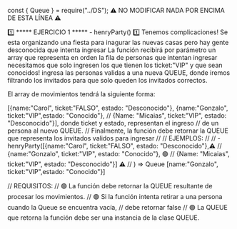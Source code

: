 const { Queue } = require("../DS");
⚠️ NO MODIFICAR NADA POR ENCIMA DE ESTA LÍNEA ⚠️

 1️⃣ ***** EJERCICIO 1 ***** - henryParty() 1️⃣
Tenemos complicaciones! 
 Se esta organizando una fiesta para inagurar las nuevas casas pero hay gente desconocida que intenta ingresar
 La función recibirá por parámetro un array que representa en orden la fila de personas que intentan ingresar
 necesitamos que solo ingresen los que tienen los ticket:"VIP" y que sean conocidos!
 ingresa las personas validas a una nueva QUEUE, donde iremos filtrando los invitados para que solo queden los invitados correctos.

 El array de movimientos tendrá la siguiente forma:

[{name:"Carol", ticket:"FALSO", estado: "Desconocido"},
 {name:"Gonzalo", ticket:"VIP",estado: "Conocido"},
// {Name: "Micaias", ticket:"VIP", estado: "Desconocido"}], donde ticket y estado, representan el ingreso 
// de un persona al nuevo QUEUE.
// Finalmente, la función debe retornar la QUEUE que representa los invitados validos para ingresar
//
// EJEMPLOS:
//
// - henryParty([{name:"Carol", ticket:"FALSO", estado: "Desconocido"},⚠️
// {name:"Gonzalo", ticket:"VIP", estado: "Conocido"}, 🟢
// {Name: "Micaias", ticket:"VIP", estado: "Desconocido"}] ⚠️
// ) => Queue [name:"Gonzalo", ticket:"VIP",estado: "Conocido"}]

// REQUISITOS:
//  🟢 La función debe retornar la QUEUE resultante de procesar los movimientos.
//  🟢 Si la función intenta retirar a una persona cuando la Queue se encuentra vacía,
//    debe retornar false
//  🟢 La QUEUE que retorna la función debe ser una instancia de la clase QUEUE.

